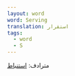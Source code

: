 ```yaml
---
layout: word
word: Serving
translation: استقرار
tags:
  - word
  - S
---
```

مترادف‌: [استنباط](/I/inference)